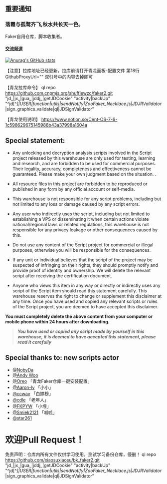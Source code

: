 ## 重要通知
### 落霞与孤鹜齐飞,秋水共长天一色。

Faker自用仓库，脚本收集者。

#### [交流频道](https://t.me/pandaqx)

[![Anurag's GitHub stats](https://github-readme-stats.vercel.app/api?username=shufflewzc&bg_color=30,e96443,904e95&title_color=fff&text_color=fff)](https://github.com/anuraghazra/github-readme-stats)



【注意】拉库地址已经更新，拉库前请打开青龙面板-配置文件 第18行 GithubProxyUrl="" 双引号中的内容去掉即可

【青龙拉库命令】
ql repo https://github.com.cnpmjs.org/shufflewzc/faker2.git "jd_|jx_|gua_|jddj_|getJDCookie" "activity|backUp" "^jd[^_]|USER|function|utils|sendNotify|ZooFaker_Necklace.js|JDJRValidator_|sign_graphics_validate|ql|JDSignValidator"

【青龙使用说明】
https://www.notion.so/Cent-OS-7-6-1c598629675145988b43a37998a1604a


## Special statement:

* Any unlocking and decryption analysis scripts involved in the Script project released by this warehouse are only used for testing, learning and research, and are forbidden to be used for commercial purposes. Their legality, accuracy, completeness and effectiveness cannot be guaranteed. Please make your own judgment based on the situation. .

* All resource files in this project are forbidden to be reproduced or published in any form by any official account or self-media.

* This warehouse is not responsible for any script problems, including but not limited to any loss or damage caused by any script errors.

* Any user who indirectly uses the script, including but not limited to establishing a VPS or disseminating it when certain actions violate national/regional laws or related regulations, this warehouse is not responsible for any privacy leakage or other consequences caused by this.

* Do not use any content of the Script project for commercial or illegal purposes, otherwise you will be responsible for the consequences.

* If any unit or individual believes that the script of the project may be suspected of infringing on their rights, they should promptly notify and provide proof of identity and ownership. We will delete the relevant script after receiving the certification document.

* Anyone who views this item in any way or directly or indirectly uses any script of the Script item should read this statement carefully. This warehouse reserves the right to change or supplement this disclaimer at any time. Once you have used and copied any relevant scripts or rules of the Script project, you are deemed to have accepted this disclaimer.

 **You must completely delete the above content from your computer or mobile phone within 24 hours after downloading.**  </br>
> ***You have used or copied any script made by yourself in this warehouse, it is deemed to have accepted this statement, please read it carefully*** 


## Special thanks to: new scripts actor


* [@NobyDa](https://github.com/NobyDa)
* [@Andy Woo](https://t.me/update_help_group)
* [@Oreo](https://github.com/Oreomeow) 「青龙Faker仓库一键安装配置」
* [@Aaron-lv](https://github.com/Aaron-lv/sync) 「小小」
* [@ccwav](https://github.com/ccwav/QLScript2) 「白嫖榜」
* [@cdle](https://github.com/cdle/carry) 「老年人」
* [@FKPYW](https://github.com/FKPYW/dongge) 「小埋」
* [@Smiek2121](https://github.com/smiek2121/scripts) 「呱呱」
* [@star261](https://github.com/star261/jd) 

# 欢迎Pull Request！
免责声明：仓库内所有文件仅供学习使用，测试学习备份仓库，侵删！
ql repo https://github.com/xiaosuxiaosu/bk_faker2.git "jd_|jx_|gua_|jddj_|getJDCookie" "activity|backUp" "^jd[^_]|USER|function|utils|sendNotify|ZooFaker_Necklace.js|JDJRValidator_|sign_graphics_validate|ql|JDSignValidator"
